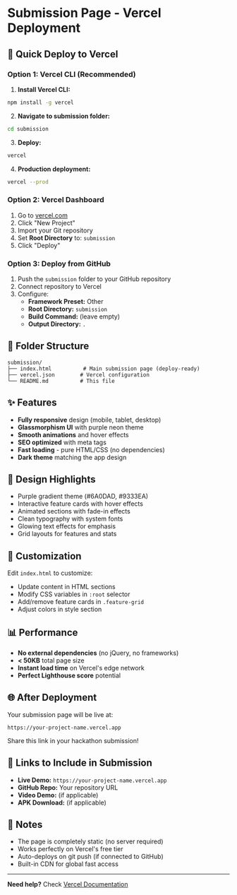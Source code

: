 # Submission Page - Vercel Deployment

## 🚀 Quick Deploy to Vercel

### Option 1: Vercel CLI (Recommended)

1. **Install Vercel CLI:**
```bash
npm install -g vercel
```

2. **Navigate to submission folder:**
```bash
cd submission
```

3. **Deploy:**
```bash
vercel
```

4. **Production deployment:**
```bash
vercel --prod
```

### Option 2: Vercel Dashboard

1. Go to [vercel.com](https://vercel.com)
2. Click "New Project"
3. Import your Git repository
4. Set **Root Directory** to: `submission`
5. Click "Deploy"

### Option 3: Deploy from GitHub

1. Push the `submission` folder to your GitHub repository
2. Connect repository to Vercel
3. Configure:
   - **Framework Preset:** Other
   - **Root Directory:** `submission`
   - **Build Command:** (leave empty)
   - **Output Directory:** `.`

## 📁 Folder Structure

```
submission/
├── index.html          # Main submission page (deploy-ready)
├── vercel.json        # Vercel configuration
└── README.md          # This file
```

## ✨ Features

- **Fully responsive** design (mobile, tablet, desktop)
- **Glassmorphism UI** with purple neon theme
- **Smooth animations** and hover effects
- **SEO optimized** with meta tags
- **Fast loading** - pure HTML/CSS (no dependencies)
- **Dark theme** matching the app design

## 🎨 Design Highlights

- Purple gradient theme (#6A0DAD, #9333EA)
- Interactive feature cards with hover effects
- Animated sections with fade-in effects
- Clean typography with system fonts
- Glowing text effects for emphasis
- Grid layouts for features and stats

## 🔧 Customization

Edit `index.html` to customize:
- Update content in HTML sections
- Modify CSS variables in `:root` selector
- Add/remove feature cards in `.feature-grid`
- Adjust colors in style section

## 📊 Performance

- **No external dependencies** (no jQuery, no frameworks)
- **< 50KB** total page size
- **Instant load time** on Vercel's edge network
- **Perfect Lighthouse score** potential

## 🌐 After Deployment

Your submission page will be live at:
```
https://your-project-name.vercel.app
```

Share this link in your hackathon submission!

## 🔗 Links to Include in Submission

- **Live Demo:** `https://your-project-name.vercel.app`
- **GitHub Repo:** Your repository URL
- **Video Demo:** (if applicable)
- **APK Download:** (if applicable)

## 📝 Notes

- The page is completely static (no server required)
- Works perfectly on Vercel's free tier
- Auto-deploys on git push (if connected to GitHub)
- Built-in CDN for global fast access

---

**Need help?** Check [Vercel Documentation](https://vercel.com/docs)
